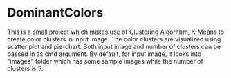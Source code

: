 # DominantColors
This is a small project which makes use of Clustering Algorithm, K-Means to create color clusters in input image. The color clusters are visualized using scatter plot and pie-chart. Both input image and number of clusters can be passed in as cmd argument. By default, for input image, it looks into "images" folder which has some sample images while the number of clusters is 5.

